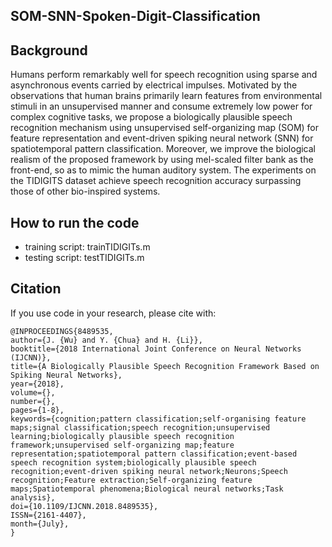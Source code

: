 ## SOM-SNN-Spoken-Digit-Classification

## Background
Humans perform remarkably well for speech recognition using sparse and asynchronous events carried by electrical impulses. 
Motivated by the observations that human brains primarily learn features from environmental stimuli in an unsupervised manner 
and consume extremely low power for complex cognitive tasks, we propose a biologically plausible speech recognition mechanism 
using unsupervised self-organizing map (SOM) for feature representation and event-driven spiking neural network (SNN) for 
spatiotemporal pattern classification. Moreover, we improve the biological realism of the proposed framework by using mel-scaled 
filter bank as the front-end, so as to mimic the human auditory system. The experiments on the TIDIGITS dataset achieve speech
recognition accuracy surpassing those of other bio-inspired systems. 

## How to run the code
+ training script: trainTIDIGITs.m
+ testing script: testTIDIGITs.m

## Citation
If you use code in your research, please cite with:
```
@INPROCEEDINGS{8489535, 
author={J. {Wu} and Y. {Chua} and H. {Li}}, 
booktitle={2018 International Joint Conference on Neural Networks (IJCNN)}, 
title={A Biologically Plausible Speech Recognition Framework Based on Spiking Neural Networks}, 
year={2018}, 
volume={}, 
number={}, 
pages={1-8}, 
keywords={cognition;pattern classification;self-organising feature maps;signal classification;speech recognition;unsupervised learning;biologically plausible speech recognition framework;unsupervised self-organizing map;feature representation;spatiotemporal pattern classification;event-based speech recognition system;biologically plausible speech recognition;event-driven spiking neural network;Neurons;Speech recognition;Feature extraction;Self-organizing feature maps;Spatiotemporal phenomena;Biological neural networks;Task analysis}, 
doi={10.1109/IJCNN.2018.8489535}, 
ISSN={2161-4407}, 
month={July},
}
```


